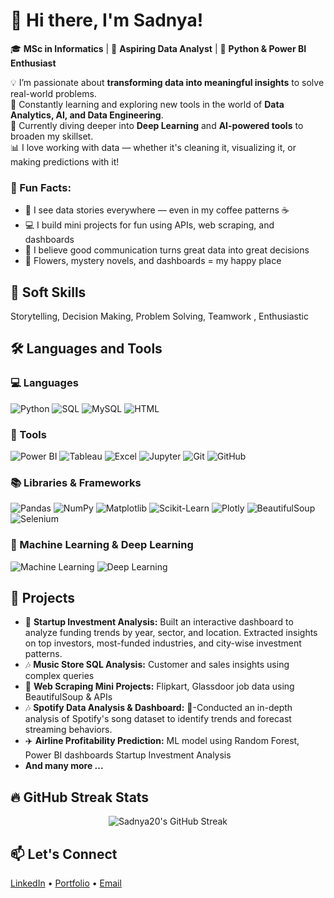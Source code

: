 # 👋 Hi there, I'm Sadnya!

🎓 **MSc in Informatics** | 🎯 **Aspiring Data Analyst** | 🐍 **Python & Power BI Enthusiast**

💡 I’m passionate about **transforming data into meaningful insights** to solve real-world problems.  
🔎 Constantly learning and exploring new tools in the world of **Data Analytics, AI, and Data Engineering**.  
🌱 Currently diving deeper into **Deep Learning** and **AI-powered tools** to broaden my skillset.  
📊 I love working with data — whether it's cleaning it, visualizing it, or making predictions with it!


### 🌟 Fun Facts:
- 🧠 I see data stories everywhere — even in my coffee patterns ☕
- 💻 I build mini projects for fun using APIs, web scraping, and dashboards
- 💬 I believe good communication turns great data into great decisions
- 🌸 Flowers, mystery novels, and dashboards = my happy place


## 🔧 Soft Skills
 Storytelling, Decision Making, Problem Solving, Teamwork , Enthusiastic
## 🛠 Languages and Tools

### 💻 Languages
![Python](https://img.shields.io/badge/-Python-333333?style=flat&logo=python)
![SQL](https://img.shields.io/badge/-SQL-4479A1?style=flat&logo=mysql)
![MySQL](https://img.shields.io/badge/-MySQL-00758F?style=flat&logo=mysql)
![HTML](https://img.shields.io/badge/-HTML5-E34F26?style=flat&logo=html5)


### 🧰 Tools
![Power BI](https://img.shields.io/badge/-Power%20BI-F2C811?style=flat&logo=power-bi)
![Tableau](https://img.shields.io/badge/-Tableau-E97627?style=flat&logo=tableau)
![Excel](https://img.shields.io/badge/-Excel-217346?style=flat&logo=microsoft-excel)
![Jupyter](https://img.shields.io/badge/-Jupyter-F37726?style=flat&logo=jupyter)
![Git](https://img.shields.io/badge/-Git-F05032?style=flat&logo=git)
![GitHub](https://img.shields.io/badge/-GitHub-181717?style=flat&logo=github)

### 📚 Libraries & Frameworks
![Pandas](https://img.shields.io/badge/-Pandas-150458?style=flat&logo=pandas)
![NumPy](https://img.shields.io/badge/-NumPy-013243?style=flat&logo=numpy)
![Matplotlib](https://img.shields.io/badge/-Matplotlib-11557c?style=flat&logo=matplotlib)
![Scikit-Learn](https://img.shields.io/badge/-Scikit--Learn-f7931e?style=flat&logo=scikit-learn)
![Plotly](https://img.shields.io/badge/-Plotly-3F4F75?style=flat&logo=plotly)
![BeautifulSoup](https://img.shields.io/badge/-BeautifulSoup-green?style=flat)
![Selenium](https://img.shields.io/badge/-Selenium-43B02A?style=flat&logo=selenium)

### 🤖 Machine Learning & Deep Learning
![Machine Learning](https://img.shields.io/badge/-Machine%20Learning-10277e?style=flat&logo=google)
![Deep Learning](https://img.shields.io/badge/-Deep%20Learning-8e44ad?style=flat&logo=tensorflow)



## 💼 Projects
- 🎯 **Startup Investment Analysis:** Built an interactive dashboard to analyze funding trends by year, sector, and location. Extracted insights on top investors, most-funded industries, and city-wise investment patterns.
- 🎶 **Music Store SQL Analysis:** Customer and sales insights using complex queries  
- 🛒 **Web Scraping Mini Projects:** Flipkart, Glassdoor job data using BeautifulSoup & APIs
- 🎶 **Spotify Data Analysis & Dashboard:** 🎯-Conducted an in-depth analysis of Spotify's song dataset to identify trends and forecast streaming behaviors.
- ✈️ **Airline Profitability Prediction:** ML model using Random Forest, Power BI dashboards  Startup Investment Analysis
- **And many more ...**
## 🔥 GitHub Streak Stats

<p align="center">
  <img src="https://streak-stats.demolab.com?user=Sadnya20&theme=black-ice&hide_border=true&stroke=0000&background=060A0CD0" alt="Sadnya20's GitHub Streak" />
</p>


## 📫 Let's Connect
[LinkedIn](https://www.linkedin.com/in/sadnya-kolhe-b0481a1a0/) • [Portfolio](https://sadnya20.github.io/Sadnya20-Sadnyakolhe.github.io/) • [Email](mailto:sadnyakolhe2011@gmail.com)
